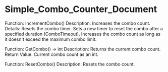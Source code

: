 # Simple_Combo_Counter_Document


Function: IncrementCombo()
Description: Increases the combo count.
Details:
Resets the combo timer.
Sets a new timer to reset the combo after a specified duration (ComboTimeout).
Increases the combo count as long as it doesn't exceed the maximum combo limit.


Function: GetCombo() -> int
Description: Returns the current combo count.
Return Value: Current combo count as an int.


Function: ResetCombo()
Description: Resets the combo count.
